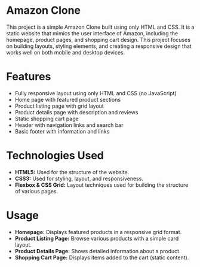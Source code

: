 # Amazon Clone
This project is a simple Amazon Clone built using only HTML and CSS. It is a static website that mimics the user interface of Amazon, including the homepage, product pages, and shopping cart design. This project focuses on building layouts, styling elements, and creating a responsive design that works well on both mobile and desktop devices.

# Features

- Fully responsive layout using only HTML and CSS (no JavaScript)
- Home page with featured product sections
- Product listing page with grid layout
- Product details page with description and reviews
- Static shopping cart page
- Header with navigation links and search bar
- Basic footer with information and links

# Technologies Used

- **HTML5:** Used for the structure of the website.
- **CSS3:** Used for styling, layout, and responsiveness.
- **Flexbox & CSS Grid:** Layout techniques used for building the structure of various pages.

 # Usage
 
- **Homepage:** Displays featured products in a responsive grid format.
- **Product Listing Page:** Browse various products with a simple card layout.
- **Product Details Page:** Shows detailed information about a product.
- **Shopping Cart Page:** Displays items added to the cart (static content).
